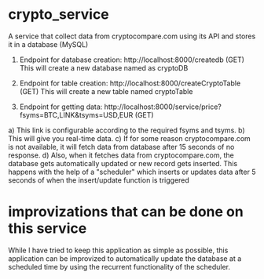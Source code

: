 # crypto_service
A service that collect data from cryptocompare.com using its API and stores it in a database (MySQL)

1. Endpoint for database creation: http://localhost:8000/createdb (GET)
This will create a new database named as cryptoDB

2. Endpoint for table creation: http://localhost:8000/createCryptoTable (GET)
This will create a new table named cryptoTable

3. Endpoint for getting data: http://localhost:8000/service/price?fsyms=BTC,LINK&tsyms=USD,EUR (GET)

 a) This link is configurable according to the required fsyms and tsyms. 
 b) This will give you real-time data. 
 c) If for some reason cryptocompare.com is not available, it will fetch data from database after 15 seconds of no response. 
 d) Also, when it fetches data from cryptocompare.com, the database gets automatically updated or new record gets inserted. This happens with the help of a "scheduler" which inserts or updates data after 5 seconds of when the insert/update function is triggered

# improvizations that can be done on this service
   
While I have tried to keep this application as simple as possible, this application can be improvized to automatically update the database at a scheduled time by using the recurrent functionality of the scheduler. 